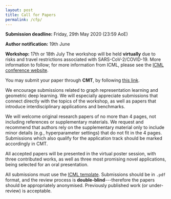 ```yaml
---
layout: post
title: Call for Papers
permalink: /cfp/
---
```


**Submission deadline:** Friday, 29th May 2020 (23:59 AoE)

**Author notification:** 19th June

**Workshop:** 17th or 18th July
The workshop will be held **virtually** due to risks and travel restrictions associated with SARS-CoV-2/COVID-19. More information to follow; for more information from ICML, please see the [ICML conference website](https://icml.cc/Conferences/2020).

You may submit your paper through **CMT**, by following [this link](https://cmt3.research.microsoft.com/GRLB2020/).

We encourage submissions related to graph representation learning and geometric deep learning. We will especially appreciate submissions that connect directly with the topics of the workshop, as well as papers that introduce interdisciplinary applications and benchmarks. 

We will welcome original research papers of no more than 4 pages, not including references or supplementary materials. We request and recommend that authors rely on the supplementary material only to include minor details (e.g., hyperparameter settings) that do not fit in the 4 pages. Submissions which also qualify for the application track should be marked accordingly in CMT.

All accepted papers will be presented in the virtual poster session, with three contributed works, as well as three most promising novel applications, being selected for an oral presentation.

All submissions must use the [ICML template](https://icml.cc/Conferences/2020/StyleAuthorInstructions). Submissions should be in `.pdf` format, and the review process is **double-blind**---therefore the papers should be appropriately anonymised. Previously published work (or under-review) is acceptable.
